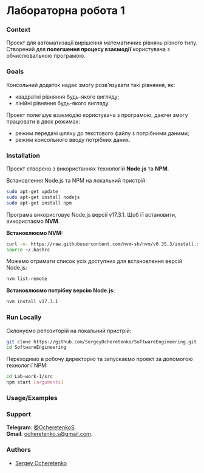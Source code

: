 # Лабораторна робота 1

### Context

Проект для автоматизації вирішення математичних рівнянь різного типу.  
Створений для **полегшення процесу взаємодії** користувача з обчислювальною програмою.

### Goals

Консольний додаток надає змогу розв'язувати такі рівняння, як:
+ квадратні рівняння будь-якого вигляду;
+ лінійні рівняння будь-якого вигляду.

Проект полегшує взаємодію користувача з програмою, даючи змогу працювати в двох режимах:
+ режим передачі шляху до текстового файлу з потрібними даними;
+ режим консольного вводу потрібних даних.

### Installation
Проект створено з використаннях технологій **Node.js** та **NPM**.

Встановлення Node.js та NPM на локальний пристрій:
```bash
sudo apt-get update
sudo apt-get install nodejs
sudo apt-get install npm
```

Програма використовує Node.js версії v17.3.1. 
Щоб її встановити, використаємо **NVM**.

**Встановлюємо NVM:**
```bash
curl -o- https://raw.githubusercontent.com/nvm-sh/nvm/v0.35.3/install.sh | bash
source ~/.bashrc
```

Можемо отримати список усіх доступних для встановлення версій Node.js:
```bash
nvm list-remote
```

**Встановлюємо потрібну версію Node.js:**
```bash
nvm install v17.3.1
```

### Run Locally

Склонуємо репозиторій на локальний пристрій:
```bash
git clone https://github.com/SergeyOcheretenko/SoftwareEngineering.git
cd SoftwareEngineering
```

Переходимо в робочу директорію та запускаємо проект за допомогою технології NPM:
```bash
cd Lab-work-1/src
npm start [arguments]
```

### Usage/Examples

### Support

**Telegram**: [@OcheretenkoS](https://t.me/OcheretenkoS).  
**Gmail**: [ocheretenko.s@gmail.com](mailto:ocheretenko.s@gmail.com).

### Authors 
+ [Sergey Ocheretenko](https://github.com/SergeyOcheretenko)
